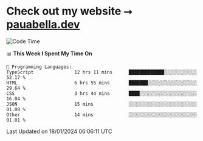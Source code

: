 # Check out my website ⭢ [pauabella.dev](https://pauabella.dev)

<!--START_SECTION:waka-->
![Code Time](http://img.shields.io/badge/Code%20Time-2%2C867%20hrs%2026%20mins-blue)

📊 **This Week I Spent My Time On** 

```text
💬 Programming Languages: 
TypeScript               12 hrs 11 mins      █████████████░░░░░░░░░░░░   52.17 % 
HTML                     6 hrs 55 mins       ███████░░░░░░░░░░░░░░░░░░   29.64 % 
CSS                      3 hrs 44 mins       ████░░░░░░░░░░░░░░░░░░░░░   16.04 % 
JSON                     15 mins             ░░░░░░░░░░░░░░░░░░░░░░░░░   01.08 % 
Other                    14 mins             ░░░░░░░░░░░░░░░░░░░░░░░░░   01.01 % 
```


 Last Updated on 18/01/2024 06:06:11 UTC
<!--END_SECTION:waka-->
